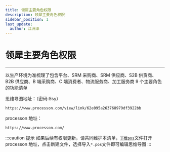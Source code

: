 ```yaml
---
title: 领犀主要角色权限
description: 领犀主要角色权限
sidebar_position: 1
last_update:
  author: 江洲泽
---
```


# 领犀主要角色权限

---

以生产环境为准梳理了包含平台、SRM 采购商、SRM 供应商、S2B 供货商、B2B 供应商、B 端采购商、C 端消费者、物流服务商、加工服务商 9 个主要角色的功能清单

思维导图地址：（密码:Ssy）

    https://www.processon.com/view/link/62e095a263768979df3922bb

processon 地址：

    https://www.processon.com/

:::caution 提示
如果后续有权限更新，请共同维护本清单，[`下载pos`](./assets/会员权限管理.pos)文件打开 processon 地址，点击新建文件，选择导入`*.pos`文件即可编辑思维导图
:::
